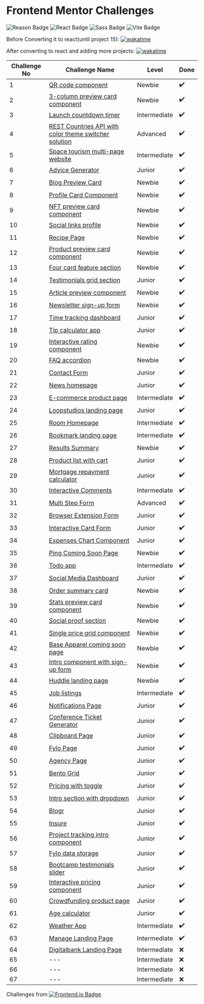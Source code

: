 # Frontend Mentor Challenges

 ![Reason Badge](https://img.shields.io/badge/Personal_Project-10b981?style=plastic) ![React Badge](https://img.shields.io/badge/-React-61DAFB?style=flat&labelColor=black&logo=react&logoColor=61DAFB) ![Sass Badge](https://img.shields.io/badge/-Sass-CC6699?style=flat&labelColor=black&logo=Sass&logoColor=CC6699) ![Vite Badge](https://img.shields.io/badge/Vite-646CFF?style=flat&labelColor=black&logo=vite&logoColor=646CFF)

Before Converting it to react(until project 15): [![wakatime](https://wakatime.com/badge/github/sumaiyakawsar/FrontendMentorsChallenges.svg)](https://wakatime.com/badge/github/sumaiyakawsar/FrontendMentorsChallenges)

After converting to react and adding more projects: [![wakatime](https://wakatime.com/badge/github/sumaiyakawsar/frontend-mentor-challenges-using-react.svg)](https://wakatime.com/badge/github/sumaiyakawsar/frontend-mentor-challenges-using-react)



| Challenge No | Challenge Name                                                                                                          | Level        | Done |
| ------------ | ----------------------------------------------------------------------------------------------------------------------- | ------------ | ---- |
| 1            | [QR code component](https://sumaiyakawsar.github.io/frontend-mentor-challenges-using-react/#/project1)                  | Newbie       | ✔️  |
| 2            | [3-column preview card component](https://sumaiyakawsar.github.io/frontend-mentor-challenges-using-react/#/project2)    | Newbie       | ✔️  |
| 3            | [Launch countdown timer](https://sumaiyakawsar.github.io/frontend-mentor-challenges-using-react/#/project3)             | Intermediate | ✔️  |
| 4            | [REST Countries API with color theme switcher solution](https://sumaiyakawsar.github.io/rest-api-countries-react/)      | Advanced     | ✔️  |
| 5            | [Space tourism multi-page website](https://sumaiyakawsar.github.io/space-tourism-website/)                              | Intermediate | ✔️  |
| 6            | [Advice Generator](https://sumaiyakawsar.github.io/sk-advice-generator/)                                                | Junior       | ✔️  |
| 7            | [Blog Preview Card](https://sumaiyakawsar.github.io/frontend-mentor-challenges-using-react/#/project7)                  | Newbie       | ✔️  |
| 8            | [Profile Card Component](https://sumaiyakawsar.github.io/frontend-mentor-challenges-using-react/#/project8)             | Newbie       | ✔️  |
| 9            | [NFT preview card component](https://sumaiyakawsar.github.io/frontend-mentor-challenges-using-react/#/project9)         | Newbie       | ✔️  |
| 10           | [Social links profile](https://sumaiyakawsar.github.io/frontend-mentor-challenges-using-react/#/project10)              | Newbie       | ✔️  |
| 11           | [Recipe Page](https://sumaiyakawsar.github.io/frontend-mentor-challenges-using-react/#/project11)                       | Newbie       | ✔️  |
| 12           | [Product preview card component](https://sumaiyakawsar.github.io/frontend-mentor-challenges-using-react/#/project12)    | Newbie       | ✔️  |
| 13           | [Four card feature section](https://sumaiyakawsar.github.io/frontend-mentor-challenges-using-react/#/project13)         | Newbie       | ✔️  |
| 14           | [Testimonials grid section](https://sumaiyakawsar.github.io/frontend-mentor-challenges-using-react/#/project14)         | Junior       | ✔️  |
| 15           | [Article preview component](https://sumaiyakawsar.github.io/frontend-mentor-challenges-using-react/#/project15)         | Newbie       | ✔️  |
| 16           | [Newsletter sign-up form](https://sumaiyakawsar.github.io/frontend-mentor-challenges-using-react/#/project16)           | Newbie       | ✔️  |
| 17           | [Time tracking dashboard](https://sumaiyakawsar.github.io/frontend-mentor-challenges-using-react/#/project17)           | Junior       | ✔️  |
| 18           | [Tip calculator app](https://sumaiyakawsar.github.io/frontend-mentor-challenges-using-react/#/project18)                | Junior       | ✔️  |
| 19           | [Interactive rating component](https://sumaiyakawsar.github.io/frontend-mentor-challenges-using-react/#/project19)      | Newbie       | ✔️  |
| 20           | [FAQ accordion](https://sumaiyakawsar.github.io/frontend-mentor-challenges-using-react/#/project20)                     | Newbie       | ✔️  |
| 21           | [Contact Form](https://sumaiyakawsar.github.io/frontend-mentor-challenges-using-react/#/project21)                      | Junior       | ✔️  |
| 22           | [News homepage](https://sumaiyakawsar.github.io/frontend-mentor-challenges-using-react/#/project22)                     | Junior       | ✔️  |
| 23           | [E-commerce product page](https://sumaiyakawsar.github.io/frontend-mentor-challenges-using-react/#/project23)           | Intermediate | ✔️  |
| 24           | [Loopstudios landing page](https://sumaiyakawsar.github.io/frontend-mentor-challenges-using-react/#/project24)          | Junior       | ✔️  |
| 25           | [Room Homepage](https://sumaiyakawsar.github.io/frontend-mentor-challenges-using-react/#/project25)                     | Intermediate | ✔️  |
| 26           | [Bookmark landing page](https://sumaiyakawsar.github.io/frontend-mentor-challenges-using-react/#/project26)             | Intermediate | ✔️  |
| 27           | [Results Summary](https://sumaiyakawsar.github.io/frontend-mentor-challenges-using-react/#/project27)                   | Newbie       | ✔️  |
| 28           | [Product list with cart](https://sumaiyakawsar.github.io/frontend-mentor-challenges-using-react/#/project28)            | Junior       | ✔️  |
| 29           | [Mortgage repayment calculator](https://sumaiyakawsar.github.io/frontend-mentor-challenges-using-react/#/project29)     | Junior       | ✔️  |
| 30           | [Interactive Comments](https://sumaiyakawsar.github.io/frontend-mentor-challenges-using-react/#/project30)              | Intermediate | ✔️  |
| 31           | [Multi Step Form](https://sumaiyakawsar.github.io/frontend-mentor-challenges-using-react/#/project31)                   | Advanced     | ✔️  |
| 32           | [Browser Extension Form](https://sumaiyakawsar.github.io/frontend-mentor-challenges-using-react/#/project32)            | Junior       | ✔️  |
| 33           | [Interactive Card Form](https://sumaiyakawsar.github.io/frontend-mentor-challenges-using-react/#/project33)             | Junior       | ✔️  |
| 34           | [Expenses Chart Component](https://sumaiyakawsar.github.io/frontend-mentor-challenges-using-react/#/project34)          | Junior       | ✔️  |
| 35           | [Ping Coming Soon Page](https://sumaiyakawsar.github.io/frontend-mentor-challenges-using-react/#/project35)             | Newbie       | ✔️  |
| 36           | [Todo app](https://sumaiyakawsar.github.io/frontend-mentor-challenges-using-react/#/project36)                          | Intermediate | ✔️  |
| 37           | [Social Media Dashboard](https://sumaiyakawsar.github.io/frontend-mentor-challenges-using-react/#/project37)            | Junior       | ✔️  |
| 38           | [Order summary card](https://sumaiyakawsar.github.io/frontend-mentor-challenges-using-react/#/project38)                | Newbie       | ✔️  |
| 39           | [Stats preview card component](https://sumaiyakawsar.github.io/frontend-mentor-challenges-using-react/#/project39)      | Newbie       | ✔️  |
| 40           | [Social proof section](https://sumaiyakawsar.github.io/frontend-mentor-challenges-using-react/#/project40)              | Newbie       | ✔️  |
| 41           | [Single price grid component](https://sumaiyakawsar.github.io/frontend-mentor-challenges-using-react/#/project41)       | Newbie       | ✔️  |
| 42           | [Base Apparel coming soon page](https://sumaiyakawsar.github.io/frontend-mentor-challenges-using-react/#/project42)     | Newbie       | ✔️  |
| 43           | [Intro component with sign-up form](https://sumaiyakawsar.github.io/frontend-mentor-challenges-using-react/#/project43) | Newbie       | ✔️  |
| 44           | [Huddle landing page](https://sumaiyakawsar.github.io/frontend-mentor-challenges-using-react/#/project44)               | Newbie       | ✔️  |
| 45           | [Job listings](https://sumaiyakawsar.github.io/frontend-mentor-challenges-using-react/#/project45)                      | Intermediate | ✔️  |
| 46           | [Notifications Page](https://sumaiyakawsar.github.io/frontend-mentor-challenges-using-react/#/project46)                | Junior       | ✔️  |
| 47           | [Conference Ticket Generator](https://sumaiyakawsar.github.io/frontend-mentor-challenges-using-react/#/project47)       | Junior       | ✔️  |
| 48           | [Clipboard Page](https://sumaiyakawsar.github.io/frontend-mentor-challenges-using-react/#/project48)                    | Junior       | ✔️  |
| 49           | [Fylo Page](https://sumaiyakawsar.github.io/frontend-mentor-challenges-using-react/#/project49)                         | Junior       | ✔️  |
| 50           | [Agency Page](https://sumaiyakawsar.github.io/frontend-mentor-challenges-using-react/#/project50)                       | Junior       | ✔️  |
| 51           | [Bento Grid](https://sumaiyakawsar.github.io/frontend-mentor-challenges-using-react/#/project51)                        | Junior       | ✔️  |
| 52           | [Pricing with toggle](https://sumaiyakawsar.github.io/frontend-mentor-challenges-using-react/#/project52)               | Junior       | ✔️  |
| 53           | [Intro section with dropdown](https://sumaiyakawsar.github.io/frontend-mentor-challenges-using-react/#/project53)       | Junior       | ✔️  |
| 54           | [Blogr](https://sumaiyakawsar.github.io/frontend-mentor-challenges-using-react/#/project54)                             | Junior       | ✔️  |
| 55           | [Insure](https://sumaiyakawsar.github.io/frontend-mentor-challenges-using-react/#/project55)                            | Junior       | ✔️  |
| 56           | [Project tracking intro component](https://sumaiyakawsar.github.io/frontend-mentor-challenges-using-react/#/project56)  | Junior       | ✔️  |
| 57           | [Fylo data storage](https://sumaiyakawsar.github.io/frontend-mentor-challenges-using-react/#/project57)                 | Junior       | ✔️  |
| 58           | [Bootcamp testimonials slider](https://sumaiyakawsar.github.io/frontend-mentor-challenges-using-react/#/project58)      | Junior       | ✔️  |
| 59           | [Interactive pricing component](https://sumaiyakawsar.github.io/frontend-mentor-challenges-using-react/#/project59)     | Junior       | ✔️  |
| 60           | [Crowdfunding product page](https://sumaiyakawsar.github.io/frontend-mentor-challenges-using-react/#/project60)         | Junior       | ✔️  |
| 61           | [Age calculator](https://sumaiyakawsar.github.io/frontend-mentor-challenges-using-react/#/project61)                    | Junior       | ✔️  |
| 62           | [Weather App](https://sumaiyakawsar.github.io/weather-app-challenge/)                                                   | Intermediate | ✔️  |
| 63           | [Manage Landing Page](https://sumaiyakawsar.github.io/frontend-mentor-challenges-using-react/#/project63)               | Intermediate | ✔️  |
| 64           | [Digitalbank Landing Page](https://sumaiyakawsar.github.io/frontend-mentor-challenges-using-react/#/project64)          | Intermediate | ❌  |
| 65           | ---                                                                                                                     | Intermediate | ❌  |
| 66           | ---                                                                                                                     | Intermediate | ❌  |
| 67           | ---                                                                                                                     | Intermediate | ❌  |



Challenges from [![Frontend.io Badge](https://img.shields.io/badge/-_Frontend.io_-3F54A3?style=plastic&labelColor=3F54A3&logo=frontend-mentor&logoColor=white&link=https://www.frontendmentor.io)](https://www.frontendmentor.io/profile/sumaiyakawsar)

 